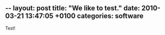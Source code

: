 --
layout: post
title:  "We like to test."
date:   2010-03-21 13:47:05 +0100
categories: software
---
Test!